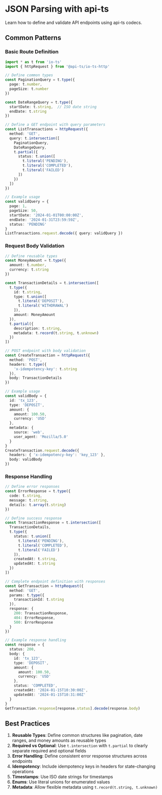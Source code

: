 # JSON Parsing with api-ts

Learn how to define and validate API endpoints using api-ts codecs.

## Common Patterns

### Basic Route Definition

```typescript
import * as t from 'io-ts'
import { httpRequest } from '@api-ts/io-ts-http'

// Define common types
const PaginationQuery = t.type({
  page: t.number,
  pageSize: t.number
})

const DateRangeQuery = t.type({
  startDate: t.string,  // ISO date string
  endDate: t.string
})

// Define a GET endpoint with query parameters
const ListTransactions = httpRequest({
  method: 'GET',
  query: t.intersection([
    PaginationQuery,
    DateRangeQuery,
    t.partial({
      status: t.union([
        t.literal('PENDING'),
        t.literal('COMPLETED'),
        t.literal('FAILED')
      ])
    })
  ])
})

// Example usage
const validQuery = {
  page: 1,
  pageSize: 50,
  startDate: '2024-01-01T00:00:00Z',
  endDate: '2024-01-31T23:59:59Z',
  status: 'PENDING'
}
ListTransactions.request.decode({ query: validQuery })
```

### Request Body Validation

```typescript
// Define reusable types
const MoneyAmount = t.type({
  amount: t.number,
  currency: t.string
})

const TransactionDetails = t.intersection([
  t.type({
    id: t.string,
    type: t.union([
      t.literal('DEPOSIT'),
      t.literal('WITHDRAWAL')
    ]),
    amount: MoneyAmount
  }),
  t.partial({
    description: t.string,
    metadata: t.record(t.string, t.unknown)
  })
])

// POST endpoint with body validation
const CreateTransaction = httpRequest({
  method: 'POST',
  headers: t.type({
    'x-idempotency-key': t.string
  }),
  body: TransactionDetails
})

// Example usage
const validBody = {
  id: 'tx_123',
  type: 'DEPOSIT',
  amount: {
    amount: 100.50,
    currency: 'USD'
  },
  metadata: {
    source: 'web',
    user_agent: 'Mozilla/5.0'
  }
}
CreateTransaction.request.decode({
  headers: { 'x-idempotency-key': 'key_123' },
  body: validBody
})
```

### Response Handling

```typescript
// Define error responses
const ErrorResponse = t.type({
  code: t.string,
  message: t.string,
  details: t.array(t.string)
})

// Define success response
const TransactionResponse = t.intersection([
  TransactionDetails,
  t.type({
    status: t.union([
      t.literal('PENDING'),
      t.literal('COMPLETED'),
      t.literal('FAILED')
    ]),
    createdAt: t.string,
    updatedAt: t.string
  })
])

// Complete endpoint definition with responses
const GetTransaction = httpRequest({
  method: 'GET',
  params: t.type({
    transactionId: t.string
  }),
  response: {
    200: TransactionResponse,
    404: ErrorResponse,
    500: ErrorResponse
  }
})

// Example response handling
const response = {
  status: 200,
  body: {
    id: 'tx_123',
    type: 'DEPOSIT',
    amount: {
      amount: 100.50,
      currency: 'USD'
    },
    status: 'COMPLETED',
    createdAt: '2024-01-15T10:30:00Z',
    updatedAt: '2024-01-15T10:31:00Z'
  }
}
GetTransaction.response[response.status].decode(response.body)
```

## Best Practices

1. **Reusable Types**: Define common structures like pagination, date ranges, and money amounts as reusable types
2. **Required vs Optional**: Use `t.intersection` with `t.partial` to clearly separate required and optional fields
3. **Error Handling**: Define consistent error response structures across endpoints
4. **Idempotency**: Include idempotency keys in headers for state-changing operations
5. **Timestamps**: Use ISO date strings for timestamps
6. **Enums**: Use literal unions for enumerated values
7. **Metadata**: Allow flexible metadata using `t.record(t.string, t.unknown)`
